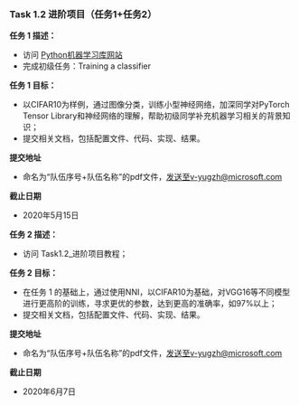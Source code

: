 ### **Task 1.2 进阶项目（任务1+任务2）**

**任务 1 描述：**
- 访问 [Python机器学习库网站](https://pytorch.org/tutorials/beginner/blitz/cifar10_tutorial.html)
- 完成初级任务：Training a classifier

**任务 1 目标：**

- 以CIFAR10为样例，通过图像分类，训练小型神经网络，加深同学对PyTorch Tensor Library和神经网络的理解，帮助初级同学补充机器学习相关的背景知识；
- 提交相关文档，包括配置文件、代码、实现、结果。

**提交地址**

- 命名为“队伍序号+队伍名称”的pdf文件，发送至v-yugzh@microsoft.com

**截止日期**

- 2020年5月15日



 **任务 2 描述：**

-  访问 Task1.2_进阶项目教程；

**任务 2 目标：**

- 在任务 1 的基础上，通过使用NNI，以CIFAR10为基础，对VGG16等不同模型进行更高阶的训练，寻求更优的参数，达到更高的准确率，如97%以上；
- 提交相关文档，包括配置文件、代码、实现、结果。

**提交地址**

- 命名为“队伍序号+队伍名称”的pdf文件，发送至v-yugzh@microsoft.com

**截止日期**

- 2020年6月7日
